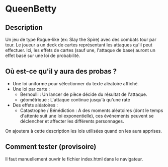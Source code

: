 # QueenBetty
## Description
Un jeu de type Rogue-like (ex: Slay the Spire) avec des combats tour par tour.
Le joueur a un deck de cartes représentant les attaques qu'il peut effectuer.
Ici, les effets de cartes (sauf une, l'attaque de base) auront un effet basé sur une loi de probabilité.

## Où est-ce qu'il y aura des probas ?
- Une loi uniforme pour sélectionner du texte aléatoire affiché.
- Une loi par carte :
  - Bernoulli : Un lancer de pièce décide du résultat de l'attaque.
  - géométrique : L'attaque continue jusqu'à qu'une rate
- Des effets aléatoires :
  - Catastrophe / Bénédiction : A des moments aléatoires (dont le temps d'attente suit une loi exponentielle), ces événements peuvent se déclencher et affecter les différents personnages.

On ajoutera à cette description les lois utilisées quand on les aura apprises.

## Comment tester (provisoire)
Il faut manuellement ouvrir le fichier index.html dans le navigateur.

